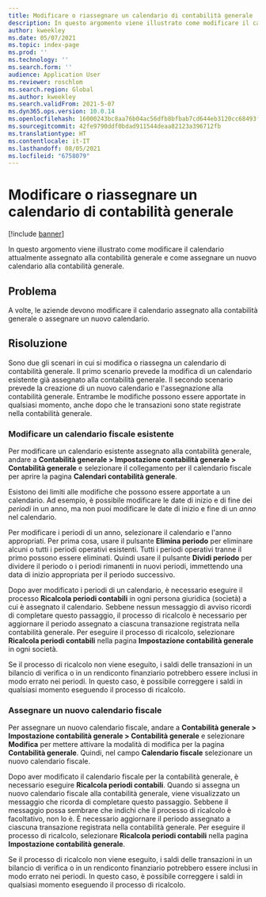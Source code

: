```yaml
---
title: Modificare o riassegnare un calendario di contabilità generale
description: In questo argomento viene illustrato come modificare il calendario attualmente assegnato alla contabilità generale e come assegnare un nuovo calendario alla contabilità generale.
author: kweekley
ms.date: 05/07/2021
ms.topic: index-page
ms.prod: ''
ms.technology: ''
ms.search.form: ''
audience: Application User
ms.reviewer: roschlom
ms.search.region: Global
ms.author: kweekley
ms.search.validFrom: 2021-5-07
ms.dyn365.ops.version: 10.0.14
ms.openlocfilehash: 16000243bc8aa76b04ac56dfb8bfbab7cd644eb3120cc68493ff066598f6cf85
ms.sourcegitcommit: 42fe9790ddf0bdad911544deaa82123a396712fb
ms.translationtype: HT
ms.contentlocale: it-IT
ms.lasthandoff: 08/05/2021
ms.locfileid: "6758079"
---
```

# <a name="change-or-reassign-a-ledger-calendar"></a>Modificare o riassegnare un calendario di contabilità generale

[!include [banner](../includes/banner.md)]

In questo argomento viene illustrato come modificare il calendario attualmente assegnato alla contabilità generale e come assegnare un nuovo calendario alla contabilità generale.

## <a name="issue"></a>Problema

A volte, le aziende devono modificare il calendario assegnato alla contabilità generale o assegnare un nuovo calendario.

## <a name="resolution"></a>Risoluzione

Sono due gli scenari in cui si modifica o riassegna un calendario di contabilità generale. Il primo scenario prevede la modifica di un calendario esistente già assegnato alla contabilità generale. Il secondo scenario prevede la creazione di un nuovo calendario e l'assegnazione alla contabilità generale. Entrambe le modifiche possono essere apportate in qualsiasi momento, anche dopo che le transazioni sono state registrate nella contabilità generale.

### <a name="change-an-existing-fiscal-calendar"></a>Modificare un calendario fiscale esistente

Per modificare un calendario esistente assegnato alla contabilità generale, andare a **Contabilità generale \> Impostazione contabilità generale \> Contabilità generale** e selezionare il collegamento per il calendario fiscale per aprire la pagina **Calendari contabilità generale**.

Esistono dei limiti alle modifiche che possono essere apportate a un calendario. Ad esempio, è possibile modificare le date di inizio e di fine dei *periodi* in un anno, ma non puoi modificare le date di inizio e fine di un *anno* nel calendario.

Per modificare i periodi di un anno, selezionare il calendario e l'anno appropriati. Per prima cosa, usare il pulsante **Elimina periodo** per eliminare alcuni o tutti i periodi operativi esistenti. Tutti i periodi operativi tranne il primo possono essere eliminati. Quindi usare il pulsante **Dividi periodo** per dividere il periodo o i periodi rimanenti in nuovi periodi, immettendo una data di inizio appropriata per il periodo successivo.

Dopo aver modificato i periodi di un calendario, è necessario eseguire il processo **Ricalcola periodi contabili** in ogni persona giuridica (società) a cui è assegnato il calendario. Sebbene nessun messaggio di avviso ricordi di completare questo passaggio, il processo di ricalcolo è necessario per aggiornare il periodo assegnato a ciascuna transazione registrata nella contabilità generale. Per eseguire il processo di ricalcolo, selezionare **Ricalcola periodi contabili** nella pagina **Impostazione contabilità generale** in ogni società.

Se il processo di ricalcolo non viene eseguito, i saldi delle transazioni in un bilancio di verifica o in un rendiconto finanziario potrebbero essere inclusi in modo errato nei periodi. In questo caso, è possibile correggere i saldi in qualsiasi momento eseguendo il processo di ricalcolo.

### <a name="assign-a-new-fiscal-calendar"></a>Assegnare un nuovo calendario fiscale

Per assegnare un nuovo calendario fiscale, andare a **Contabilità generale \> Impostazione contabilità generale \> Contabilità generale** e selezionare **Modifica** per mettere attivare la modalità di modifica per la pagina **Contabilità generale**. Quindi, nel campo **Calendario fiscale** selezionare un nuovo calendario fiscale.

Dopo aver modificato il calendario fiscale per la contabilità generale, è necessario eseguire **Ricalcola periodi contabili**. Quando si assegna un nuovo calendario fiscale alla contabilità generale, viene visualizzato un messaggio che ricorda di completare questo passaggio. Sebbene il messaggio possa sembrare che indichi che il processo di ricalcolo è facoltativo, non lo è. È necessario aggiornare il periodo assegnato a ciascuna transazione registrata nella contabilità generale. Per eseguire il processo di ricalcolo, selezionare **Ricalcola periodi contabili** nella pagina **Impostazione contabilità generale**.

Se il processo di ricalcolo non viene eseguito, i saldi delle transazioni in un bilancio di verifica o in un rendiconto finanziario potrebbero essere inclusi in modo errato nei periodi. In questo caso, è possibile correggere i saldi in qualsiasi momento eseguendo il processo di ricalcolo.
